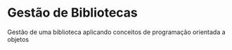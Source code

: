 # Gestão de Bibliotecas
Gestão de uma biblioteca aplicando conceitos de programação orientada a objetos
